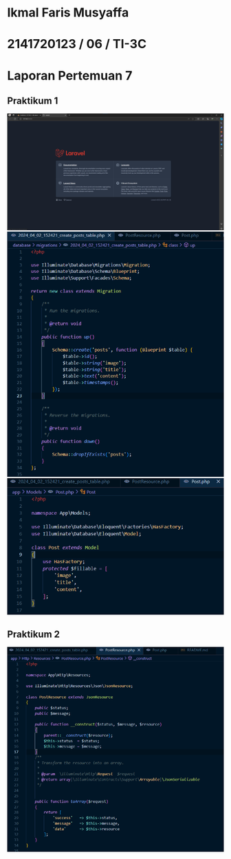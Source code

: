 # Ikmal Faris Musyaffa
# 2141720123 / 06 / TI-3C
# Laporan Pertemuan 7

## Praktikum 1
![gambar](images/p1-1.png)
![gambar](images/p1-2.png)
![gambar](images/p1-3.png)
## Praktikum 2
![gambar](images/p2-1.png)